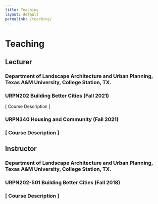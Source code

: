 ```yaml
---
title: Teaching
layout: default
permalink: /teaching/
---
```


# Teaching 

## Lecturer
### Department of Landscape Architecture and Urban Planning, Texas A&M University, College Station, TX. 

<h3> URPN202 Building Better Cities (Fall 2021)</h3> [ <a href="javascript:void(0);" onclick="showdropinfo('URPN202_Fall2021')"></a>Course Description ]

<div id='URPN202_Fall2021' class="abstractcollapsed" style="display:none;">
    This course aims to introduce students to contemporary issues of urbanization, past influences and current practice of public city/urban planning in the United States. One of the many definitions of city planning is “a systematic, creative way to influence the future of neighborhoods, cities, rural and metropolitan areas, an entire nation and even the world” to improve the welfare and quality of life for residents in the community. Planning in this context involves making decisions and taking action related to issues that affect the entire community such as land use, transportation, housing, social services, community and economic development, environmental quality, and so on. Students will learn about the tools, techniques and challenges of being a planner, issues that affect planning, concepts related to planning processes, as well as the various fields of planning. <br><br>
    This course provides a strong foundation for students who wish to pursue advanced study in planning or related disciplines. For those choosing other career paths, this class also aims to provide students with the knowledge and skills that they can use in their desired fields of study and as active citizens in their respective communities. 
</div>

<br/>

<h3> URPN340 Housing and Community (Fall 2021)<h3> [ <a href="javascript:void(0);" onclick="showdropinfo('URPN340_Fall2021')"></a>Course Description ]

<div id='URPN340_Fall2021' class="abstractcollapsed" style="display:none;">
This course is designed to help students explore the complexity of housing and housing-related issues from a planning perspective. You will develop a basic understanding of the housing market, its relationship to community development, its importance to communities and the U.S. economy and major housing challenges facing the US.  <br/>
<br/>
A wide variety of topics will be discussed, including the use and meaning of housing; the development of Federal, State, and local housing policy; the changing dynamics of housing policy; the housing market; housing finance; the challenge of providing affordable housing; and the relationship of housing to community development and neighborhood transformation. Class time will be devoted to lectures, class discussions, group discussions and films.  
</div>

<br/>

## Instructor

### Department of Landscape Architecture and Urban Planning, Texas A&M University, College Station, TX. 

<h3> URPN202-501 Building Better Cities (Fall 2018)<h3> [ <a href="javascript:void(0);" onclick="showdropinfo('URPN202-501_Fall2018')"></a>Course Description ]

<div id='URPN202-501_Fall2018' class="abstractcollapsed" style="display:none;">
This course aims to introduce students to contemporary issues of urbanization, past influences and current practice of public planning in the United States. One of the many definitions of city planning is “a systematic, creative way to influence the future of neighborhoods, cities, rural and metropolitan areas, an entire nation and even the world” to improve the welfare and quality of life for residents in the community. Planning in this context involves making decisions and taking action related to issues that affect the entire community such as land use, transportation, housing, social services, community and economic development, environmental quality, and so on. Students will learn about the tools, techni ques and challenges of being a planner, issues that affect planning, concepts related to planning processes, as well as the various fields of planning.<br/>
<br/>
This course provides a strong foundation for students who wish to pursue advanced study in planning or related disciplines. For those choosing other career paths, this class also aims to provide students with the knowledge and skills that they can use in their desired fields of study and as active citizens in their respective communities.
</div>

